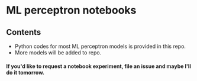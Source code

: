 # ML perceptron notebooks
## Contents
- Python codes for most ML perceptron models is provided in this repo.
- More models will be added to repo.

#### If you'd like to request a notebook experiment, file an issue and maybe I'll do it tomorrow.